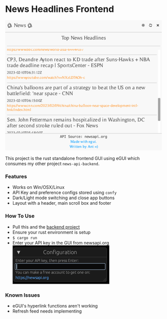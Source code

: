 # News Headlines Frontend

![image](src/demoImg.png)

This project is the rust standalone frontend GUI using eGUI which consumes my other project `news-api-backend`.

### Features

- Works on Win/OSX/Linux
- API Key and preference configs stored using `confy`
- Dark/Light mode switching and close app buttons
- Layout with a header, main scroll box and footer

### How To Use

- Pull this and the [backend project](https://github.com/AntSkilton/news-api-backend)
- Ensure your rust environment is setup
- `$ cargo run`
- Enter your API key in the GUI from newsapi.org
  ![image](src/keyPopup.png)

### Known Issues

- eGUI's hyperlink functions aren't working
- Refresh feed needs implementing
